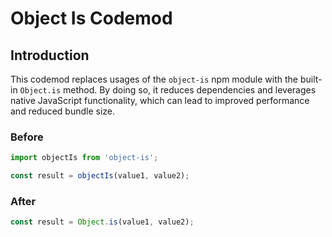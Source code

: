# Object Is Codemod

## Introduction

This codemod replaces usages of the `object-is` npm module with the built-in `Object.is` method. By doing so, it reduces dependencies and leverages native JavaScript functionality, which can lead to improved performance and reduced bundle size.

### Before

```ts
import objectIs from 'object-is';

const result = objectIs(value1, value2);
```

### After

```ts
const result = Object.is(value1, value2);
```